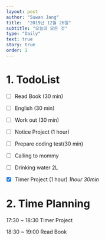 ```yaml
---
layout: post
author: "Suwan Jang"
title:  "2019년 12월 26일"
subtitle: "오늘의 모든 것"
type: "Daily"
text: true
story: true
order: 1
---
```


# 1. TodoList
- [ ] Read Book (30 min)
- [ ] English (30 min)
- [ ] Work out (30 min)
- [ ] Notice Project (1 hour)
- [ ] Prepare coding test(30 min)
- [ ] Calling to mommy
- [ ] Drinking water 2L
- [x] Timer Project (1 hour) *1hour 30min*


# 2. Time Planning

17:30 ~ 18:30 Timer Project

18:30 ~ 19:00 Read Book
